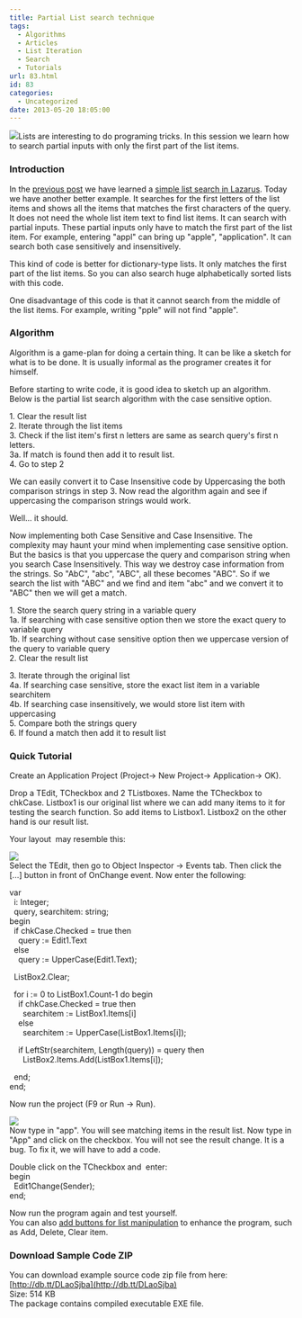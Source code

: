 ```yaml
---
title: Partial List search technique
tags:
  - Algorithms
  - Articles
  - List Iteration
  - Search
  - Tutorials
url: 83.html
id: 83
categories:
  - Uncategorized
date: 2013-05-20 18:05:00
---
```


![](http://3.bp.blogspot.com/-f9CGr_1Xf-o/UZhDc-JKHzI/AAAAAAAAA10/PUyt3QAI-Lg/s1600/search-list-thumb.gif)Lists are interesting to do programing tricks. In this session we learn how to search partial inputs with only the first part of the list items.  
  
  

### Introduction

In the [previous post](http://lazplanet.blogspot.com/2013_05_01_archive.html) we have learned a [simple list search in Lazarus](http://lazplanet.blogspot.com/2013/05/simple-list-search-program.html). Today we have another better example. It searches for the first letters of the list items and shows all the items that matches the first characters of the query. It does not need the whole list item text to find list items. It can search with partial inputs. These partial inputs only have to match the first part of the list item. For example, entering "appl" can bring up "apple", "application". It can search both case sensitively and insensitively.  
  
This kind of code is better for dictionary-type lists. It only matches the first part of the list items. So you can also search huge alphabetically sorted lists with this code.  
  
One disadvantage of this code is that it cannot search from the middle of the list items. For example, writing "pple" will not find "apple".  
  

### Algorithm

Algorithm is a game-plan for doing a certain thing. It can be like a sketch for what is to be done. It is usually informal as the programer creates it for himself.  
  
Before starting to write code, it is good idea to sketch up an algorithm. Below is the partial list search algorithm with the case sensitive option.  
  
1\. Clear the result list  
2\. Iterate through the list items  
3\. Check if the list item's first n letters are same as search query's first n letters.  
3a. If match is found then add it to result list.  
4\. Go to step 2  
  
We can easily convert it to Case Insensitive code by Uppercasing the both comparison strings in step 3. Now read the algorithm again and see if uppercasing the comparison strings would work.  
  
Well... it should.  
  
Now implementing both Case Sensitive and Case Insensitive. The complexity may haunt your mind when implementing case sensitive option. But the basics is that you uppercase the query and comparison string when you search Case Insensitively. This way we destroy case information from the strings. So "AbC", "abc", "ABC", all these becomes "ABC". So if we search the list with "ABC" and we find and item "abc" and we convert it to "ABC" then we will get a match.  
  
1\. Store the search query string in a variable query  
1a. If searching with case sensitive option then we store the exact query to variable query  
1b. If searching without case sensitive option then we uppercase version of the query to variable query  
2\. Clear the result list  
  
3\. Iterate through the original list  
4a. If searching case sensitive, store the exact list item in a variable searchitem  
4b. If searching case insensitively, we would store list item with uppercasing  
5\. Compare both the strings query  
6\. If found a match then add it to result list  
  

### Quick Tutorial

Create an Application Project (Project-> New Project-> Application-> OK).  
  
Drop a TEdit, TCheckbox and 2 TListboxes. Name the TCheckbox to chkCase. Listbox1 is our original list where we can add many items to it for testing the search function. So add items to Listbox1. Listbox2 on the other hand is our result list.  
  
Your layout  may resemble this:  
  
![](http://2.bp.blogspot.com/-7eVMmho_12k/UZpe8UIqVjI/AAAAAAAAA2k/6V9f_r7hrWk/s1600/partial-list-search-lazarus.gif)  
Select the TEdit, then go to Object Inspector -> Events tab. Then click the \[...\] button in front of OnChange event. Now enter the following:  
  
var  
  i: Integer;  
  query, searchitem: string;  
begin  
  if chkCase.Checked = true then  
    query := Edit1.Text  
  else  
    query := UpperCase(Edit1.Text);  
  
  ListBox2.Clear;  
  
  for i := 0 to ListBox1.Count-1 do begin  
    if chkCase.Checked = true then  
      searchitem := ListBox1.Items\[i\]  
    else  
      searchitem := UpperCase(ListBox1.Items\[i\]);  
  
    if LeftStr(searchitem, Length(query)) = query then  
      ListBox2.Items.Add(ListBox1.Items\[i\]);  
  
  end;  
end;  
  
Now run the project (F9 or Run -> Run).  
  
![](http://2.bp.blogspot.com/-7eVMmho_12k/UZpe8UIqVjI/AAAAAAAAA2k/6V9f_r7hrWk/s1600/partial-list-search-lazarus.gif)  
Now type in "app". You will see matching items in the result list. Now type in "App" and click on the checkbox. You will not see the result change. It is a bug. To fix it, we will have to add a code.  
  
Double click on the TCheckbox and  enter:  
begin  
  Edit1Change(Sender);  
end;  
  
Now run the program again and test yourself.  
You can also [add buttons for list manipulation](http://lazplanet.blogspot.com/2013/05/how-to-add-delete-clear-items-of-listbox.html) to enhance the program, such as Add, Delete, Clear item.  
  

### Download Sample Code ZIP

You can download example source code zip file from here: [http://db.tt/DLaoSjba](http://db.tt/DLaoSjba)  
Size: 514 KB  
The package contains compiled executable EXE file.